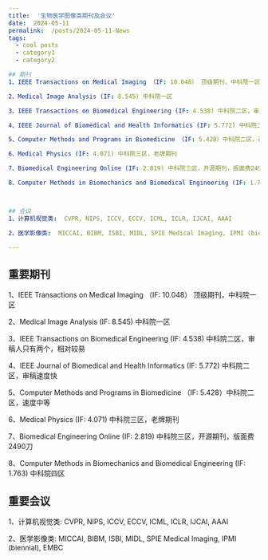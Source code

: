 ```yaml
---
title:  '生物医学图像类期刊及会议'
date:  2024-05-11
permalink:  /posts/2024-05-11-News
tags: 
  - cool posts
  - category1
  - category2

## 期刊
1、IEEE Transactions on Medical Imaging （IF: 10.048） 顶级期刊，中科院一区

2、Medical Image Analysis (IF: 8.545) 中科院一区

3、IEEE Transactions on Biomedical Engineering (IF: 4.538) 中科院二区，审稿人只有两个，相对较易

4、IEEE Journal of Biomedical and Health Informatics (IF: 5.772) 中科院二区，审稿速度快

5、Computer Methods and Programs in Biomedicine （IF: 5.428）中科院二区，速度中等

6、Medical Physics (IF: 4.071) 中科院三区，老牌期刊

7、Biomedical Engineering Online (IF: 2.819) 中科院三区，开源期刊，版面费2490刀

8、Computer Methods in Biomechanics and Biomedical Engineering (IF: 1.763) 中科院四区



## 会议
1、计算机视觉类:  CVPR, NIPS, ICCV, ECCV, ICML, ICLR, IJCAI, AAAI

2、医学影像类:  MICCAI, BIBM, ISBI, MIDL, SPIE Medical Imaging, IPMI (biennial), EMBC

---
```


## 重要期刊
1、IEEE Transactions on Medical Imaging （IF: 10.048） 顶级期刊，中科院一区

2、Medical Image Analysis (IF: 8.545) 中科院一区

3、IEEE Transactions on Biomedical Engineering (IF: 4.538) 中科院二区，审稿人只有两个，相对较易

4、IEEE Journal of Biomedical and Health Informatics (IF: 5.772) 中科院二区，审稿速度快

5、Computer Methods and Programs in Biomedicine （IF: 5.428）中科院二区，速度中等

6、Medical Physics (IF: 4.071) 中科院三区，老牌期刊

7、Biomedical Engineering Online (IF: 2.819) 中科院三区，开源期刊，版面费2490刀

8、Computer Methods in Biomechanics and Biomedical Engineering (IF: 1.763) 中科院四区



## 重要会议
1、计算机视觉类:  CVPR, NIPS, ICCV, ECCV, ICML, ICLR, IJCAI, AAAI

2、医学影像类:  MICCAI, BIBM, ISBI, MIDL, SPIE Medical Imaging, IPMI (biennial), EMBC
